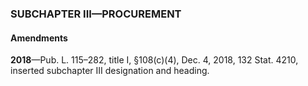 ### SUBCHAPTER III—PROCUREMENT ###

#### Amendments ####

**2018**—Pub. L. 115–282, title I, §108(c)(4), Dec. 4, 2018, 132 Stat. 4210, inserted subchapter III designation and heading.